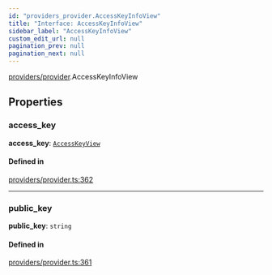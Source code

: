 ```yaml
---
id: "providers_provider.AccessKeyInfoView"
title: "Interface: AccessKeyInfoView"
sidebar_label: "AccessKeyInfoView"
custom_edit_url: null
pagination_prev: null
pagination_next: null
---
```


[providers/provider](../modules/providers_provider.md).AccessKeyInfoView

## Properties

### access\_key

 **access\_key**: [`AccessKeyView`](providers_provider.AccessKeyView.md)

#### Defined in

[providers/provider.ts:362](https://github.com/maxhr/near--near-api-js/blob/d8efa7d5/packages/near-api-js/src/providers/provider.ts#L362)

___

### public\_key

 **public\_key**: `string`

#### Defined in

[providers/provider.ts:361](https://github.com/maxhr/near--near-api-js/blob/d8efa7d5/packages/near-api-js/src/providers/provider.ts#L361)
